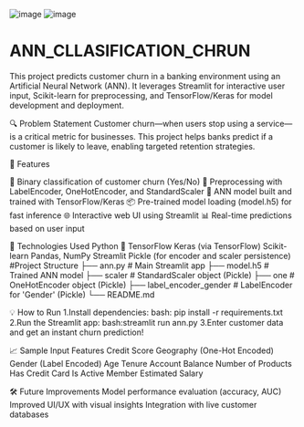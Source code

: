 ![image](https://github.com/user-attachments/assets/28339d2d-099b-43cb-8d9a-b43c5de4c91e)
![image](https://github.com/user-attachments/assets/9ae819cf-feb7-4d95-b553-7e44acf84580)


# ANN_CLLASIFICATION_CHRUN
This project predicts customer churn in a banking environment using an Artificial Neural Network (ANN). It leverages Streamlit for interactive user input, Scikit-learn for preprocessing, and TensorFlow/Keras for model development and deployment.

🔍 Problem Statement
Customer churn—when users stop using a service—is a critical metric for businesses. This project helps banks predict if a customer is likely to leave, enabling targeted retention strategies.

🚀 Features

🎯 Binary classification of customer churn (Yes/No)
🧰 Preprocessing with LabelEncoder, OneHotEncoder, and StandardScaler
🧠 ANN model built and trained with TensorFlow/Keras
📦 Pre-trained model loading (model.h5) for fast inference
🌐 Interactive web UI using Streamlit
📊 Real-time predictions based on user input

🧩 Technologies Used
Python 🐍
TensorFlow
Keras (via TensorFlow)
Scikit-learn
Pandas, NumPy
Streamlit
Pickle (for encoder and scaler persistence)
#Project Structure
├── ann.py                    # Main Streamlit app
├── model.h5                 # Trained ANN model
├── scaler                   # StandardScaler object (Pickle)
├── one                      # OneHotEncoder object (Pickle)
├── label_encoder_gender     # LabelEncoder for 'Gender' (Pickle)
└── README.md

💡 How to Run
1.Install dependencies:
bash: pip install -r requirements.txt
2.Run the Streamlit app:
bash:streamlit run ann.py
3.Enter customer data and get an instant churn prediction!

📈 Sample Input Features
Credit Score
Geography (One-Hot Encoded)
Gender (Label Encoded)
Age
Tenure
Account Balance
Number of Products
Has Credit Card
Is Active Member
Estimated Salary

🛠 Future Improvements
Model performance evaluation (accuracy, AUC)
Improved UI/UX with visual insights
Integration with live customer databases



